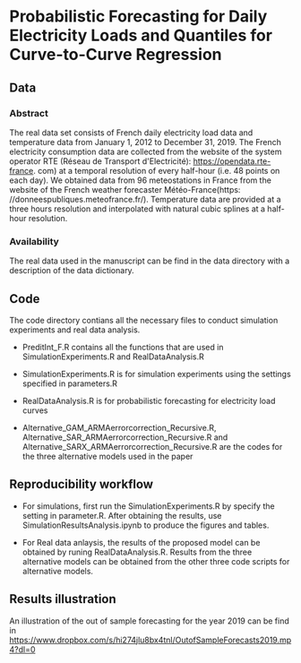 # Probabilistic Forecasting for Daily Electricity Loads and Quantiles for Curve-to-Curve Regression

## Data 
### Abstract
The real data set consists of French daily electricity load data and temperature data from January 1, 2012 to December 31, 2019. The French electricity consumption data are collected from the website of the system operator RTE (Réseau de Transport d'Electricité): https://opendata.rte-france. com) at a temporal resolution of every half-hour (i.e. 48 points on each day). We obtained data from 96 meteostations in France from the website of the French weather forecaster Météo-France(https: //donneespubliques.meteofrance.fr/). Temperature data are provided at a three hours resolution and interpolated with natural cubic splines at a half-hour resolution.

### Availability
The real data used in the manuscript can be find in the data directory with a description of the data dictionary.


## Code
The code directory contians all the necessary files to conduct simulation experiments and real data analysis.

* PreditInt_F.R contains all the functions that are used in SimulationExperiments.R and RealDataAnalysis.R

* SimulationExperiments.R is for simulation experiments using the settings specified in parameters.R

* RealDataAnalysis.R is for probabilistic forecasting for electricity load curves

* Alternative_GAM_ARMAerrorcorrection_Recursive.R, Alternative_SAR_ARMAerrorcorrection_Recursive.R and Alternative_SARX_ARMAerrorcorrection_Recursive.R are the codes for the three alternative models used in the paper


## Reproducibility workflow
* For simulations, first run the SimulationExperiments.R by specify the setting in parameter.R. After obtaining the results, use SimulationResultsAnalysis.ipynb to produce the figures and tables.

* For Real data anlaysis, the results of the proposed model can be obtained by runing RealDataAnalysis.R. Results from the three alternative models can be obtained from the other three code scripts for alternative models.


## Results illustration
An illustration of the out of sample forecasting for the year 2019 can be find in https://www.dropbox.com/s/hi274jlu8bx4tnl/OutofSampleForecasts2019.mp4?dl=0 
